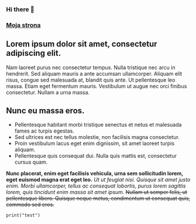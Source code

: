 ### Hi there 👋

### [Moja strona](htpps://chachowski.pl)


## Lorem ipsum dolor sit amet, consectetur adipiscing elit.
Nam laoreet purus nec consectetur tempus. Nulla tristique nec arcu in hendrerit. Sed aliquam mauris a ante accumsan ullamcorper. Aliquam elit risus, congue sed malesuada at, blandit quis ante. Ut pellentesque leo massa. Etiam eget fermentum mauris. Vestibulum ut augue nec orci finibus consectetur. Nullam a urna massa.

## Nunc eu massa eros.
- Pellentesque habitant morbi tristique senectus et netus et malesuada fames ac turpis egestas.
- Sed ultrices est nec tellus molestie, non facilisis magna consectetur.
- Proin vestibulum lacus eget enim dignissim, sit amet laoreet turpis aliquam.
- Pellentesque quis consequat dui. Nulla quis mattis est, consectetur cursus quam.

**Nunc placerat, enim eget facilisis vehicula, urna sem sollicitudin lorem, eget euismod magna erat eget leo.** *Ut ut feugiat nisi. Quisque sit amet justo enim. Morbi ullamcorper, tellus ac consequat lobortis, purus lorem sagittis lorem, quis tincidunt enim massa sit amet ipsum.* ~~Nullam ut semper felis, ut pellentesque libero. Quisque neque metus, condimentum ut consequat quis, commodo sed eros.~~

```
print("test")
```
<!--
**JChachowski/JChachowski** is a ✨ _special_ ✨ repository because its `README.md` (this file) appears on your GitHub profile.

Here are some ideas to get you started:

- 🔭 I’m currently working on ...
- 🌱 I’m currently learning ...
- 👯 I’m looking to collaborate on ...
- 🤔 I’m looking for help with ...
- 💬 Ask me about ...
- 📫 How to reach me: ...
- 😄 Pronouns: ...
- ⚡ Fun fact: ...
-->
